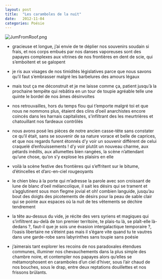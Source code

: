 ```yaml
---
layout: post
title:  "Les caramboles de la nuit"
date:   2012-11-04
categories: Poésie
---
```

![JumFromRoof.png](http://f.cl.ly/items/2s1M1g1N3e0L1l0K2I3S/jumpFig.png)

* gracieuse et longue, j’ai envie de te déplier nos souvenirs soudain si frais, et nos corps embués par nos danses vaporeuses sont des papayes complexes aux vitrines de nos frontières en dent de scie, qui s’emboitent et se galopent

* je ris aux visages de nos timidités législatives parce que nous savons qu’il faut s’embrasser malgré les barbelures des amours légaux

* mais tout ça me déconstruit et je me laisse comme ça, patient jusqu’à la prochaine tempête qui rebâtira en un tour de toupie agréable telle une quinte le bordel de nos âmes désinvoltes

* nos retrouvailles, hors du temps flou qui t’emporte malgré toi et que nous ne nommons plus, étaient des clins d’oeil anarchistes encore coincés dans les harnais capitalistes, s’infiltrant des les meurtrières et chatouillant nos fardeaux contrôlés

* nous avons posé les pièces de notre ancien casse-tête sans constater ce qu’il était, sans se souvenir de sa nature vorace et belle de caprices, et que nos regards furent étonnés d’y voir un souvenir différent de celui craquelé d’enfouissements ! d’y voir plutôt un nouveau charme, aux pétards inédits, aux allumettes bien rangées, la scène n’attendant qu’une chose, qu’on s’y explose les plaisirs en elle

* voilà la scène festive des frontières qui s’effritent sur le bitume, d’étincelles et d’arc-en-ciel rougeoyants

* le chien bleu à la porte qui m’adresse la parole avec son croissant de lune de blanc d’oeil mélancolique, il sait les désirs qui se trament et s’agglutinent sous mon flegme jovial et oh! combien languide, jusqu’au bout des doigts des picotements de désirs pour la peau de sable clair qui se pointe aux espaces où la nuit de tes vêtements se déchire tendrement

* la tête au-dessus du vide, je récite des vers syriens et magiques qui s’infiltrent au-delà de ton premier territoire, te plais-tu là, se plaît-elle là-dedans ?, faut-il que je sois une évasion intergalactique temporaire ?, l’oasis libertaire ne s’éteint pas mais il s’égare vite quand tu te vautres dans une garde-robe sans labyrinthes sans toupie sans poésie

* j’aimerais tant explorer les recoins de nos paradoxales étendues communes, illuminer nos chevauchements dans la plus simple des chambre noire, et contempler nos papayes alors qu’elles se métamorphosent en caramboles d’un ciel d’hiver, sous l’air chaud de nos bouches, sous le drap, entre deux reptations douillettes et nos frissons brûlants.
